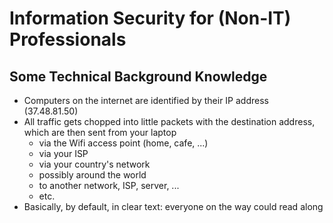 ---
---

# Information Security for (Non-IT) Professionals

## Some Technical Background Knowledge

- Computers on the internet are identified by their IP address (37.48.81.50)
- All traffic gets chopped into little packets with the destination address, which are then sent from your laptop
    - via the Wifi access point (home, cafe, ...)
    - via your ISP
    - via your country's network
    - possibly around the world
    - to another network, ISP, server, ...
    - etc.
- Basically, by default, in clear text: everyone on the way could read along
